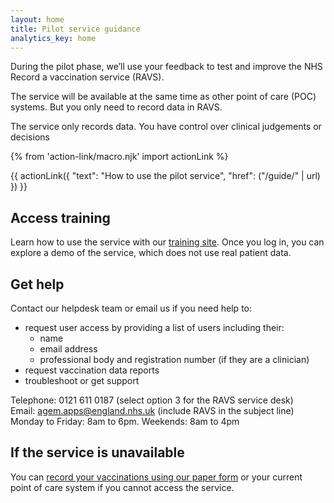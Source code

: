 ```yaml
---
layout: home
title: Pilot service guidance
analytics_key: home
---
```


During the pilot phase, we’ll use your feedback to test and improve the NHS Record a vaccination service (RAVS).

The service will be available at the same time as other point of care (POC) systems. But you only need to record data in RAVS.

The service only records data. You have control over clinical judgements or decisions

{% from 'action-link/macro.njk' import actionLink %}

{{ actionLink({
  "text": "How to use the pilot service",
  "href": ("/guide/" | url)
}) }}

## Access training

Learn how to use the service with our  [training site](https://www.ravs-training.england.nhs.uk/). Once you log in, you can explore a demo of the service, which does not use real patient data.

## Get help

Contact our helpdesk team or email us if you need help to:

* request user access by providing a list of users including their:
  * name
  * email address
  * professional body and registration number (if they are a clinician)
* request vaccination data reports
* troubleshoot or get support

Telephone: 0121 611 0187 (select option 3 for the RAVS service desk)<br>
Email: [agem.apps@england.nhs.uk](mailto:agem.apps@england.nhs.uk) (include RAVS in the subject line)<br>
Monday to Friday: 8am to 6pm. Weekends: 8am to 4pm

## If the service is unavailable

You can [record your vaccinations using our paper form](/files/record-a-vaccination.docx) or your current point of care system if you cannot access the service.
